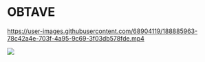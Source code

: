 # OBTAVE

https://user-images.githubusercontent.com/68904119/188885963-78c42a4e-703f-4a95-9c69-3f03db578fde.mp4

![](docs/docfx/images/MixtureOpen.gif)
